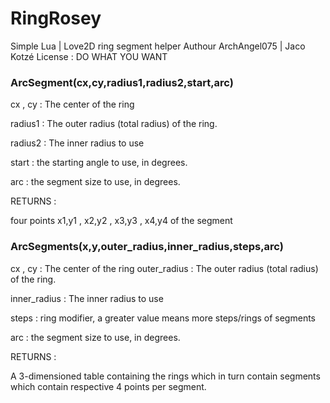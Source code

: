 # RingRosey
Simple Lua | Love2D ring segment helper
Authour ArchAngel075 | Jaco Kotzé
License : DO WHAT YOU WANT

### ArcSegment(cx,cy,radius1,radius2,start,arc)

cx , cy         : The center of the ring

radius1         : The outer radius (total radius) of the ring.

radius2         : The inner radius to use

start           : the starting angle to use, in degrees.

arc             : the segment size to use, in degrees.

RETURNS         :

four points x1,y1 , x2,y2 , x3,y3 , x4,y4 of the segment


### ArcSegments(x,y,outer_radius,inner_radius,steps,arc)


cx , cy        : The center of the ring
outer_radius   : The outer radius (total radius) of the ring.

inner_radius   : The inner radius to use

steps          : ring modifier, a greater value means more steps/rings of segments

arc            : the segment size to use, in degrees.

RETURNS        :

A 3-dimensioned table containing the rings which in turn contain segments which contain respective 4 points per segment.
